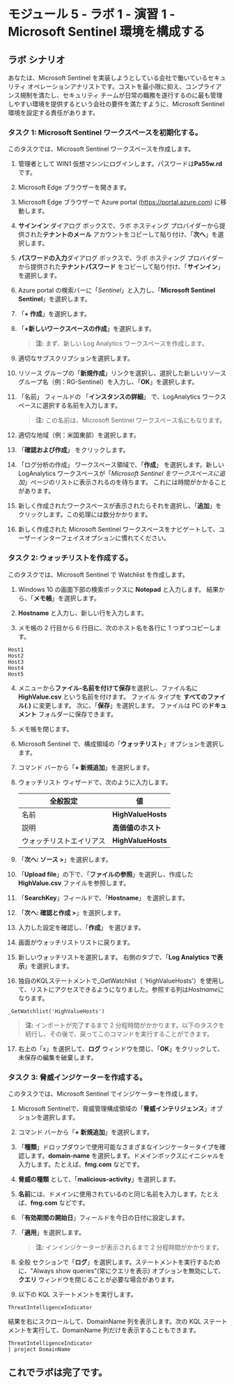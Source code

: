 ﻿---
lab:
    title: 'この演習 1 - Microsoft Sentinel 環境を構成する'
    module: 'モジュール 5 - Microsoft Sentinel 環境を構成する'
---

# モジュール 5 - ラボ 1 - 演習 1 - Microsoft Sentinel 環境を構成する

## ラボ シナリオ

あなたは、Microsoft Sentinel を実装しようとしている会社で働いているセキュリティ オペレーションアナリストです。コストを最小限に抑え、コンプライアンス規制を満たし、セキュリティ チームが日常の職務を遂行するのに最も管理しやすい環境を提供するという会社の要件を満たすように、Microsoft Sentinel 環境を設定する責任があります。


### タスク 1: Microsoft Sentinel ワークスペースを初期化する。

このタスクでは、Microsoft Sentinel ワークスペースを作成します。

1. 管理者として WIN1 仮想マシンにログインします。パスワードは**Pa55w.rd** です。  

2. Microsoft Edge ブラウザーを開きます。

3. Microsoft Edge ブラウザーで Azure portal (https://portal.azure.com) に移動します。

4. **サインイン** ダイアログ ボックスで、ラボ ホスティング プロバイダーから提供された**テナントのメール** アカウントをコピーして貼り付け、「**次へ**」を選択します。

5. **パスワードの入力**ダイアログ ボックスで、ラボ ホスティング プロバイダーから提供された**テナントパスワード** をコピーして貼り付け、「**サインイン**」を選択します。

6. Azure portal の検索バーに「*Sentinel*」と入力し、「**Microsoft Sentinel Sentinel**」を選択します。

7. 「**+ 作成**」を選択します。

8. 「**+新しいワークスペースの作成**」を選択します。

    >**注:** まず、新しい Log Analytics ワークスペースを作成します。

9. 適切なサブスクリプションを選択します。

10. リソース グループの「**新規作成**」リンクを選択し、選択した新しいリソース グループ名（例：RG-Sentinel）を入力し、「**OK**」を選択します。

11. 「名前」 フィールドの 「**インスタンスの詳細**」 で、LogAnalytics ワークスペースに選択する名前を入力します。

    >**注:** この名前は、Microsoft Sentinel ワークスペース名にもなります。

12. 適切な地域（例：米国東部）を選択します。  

13. 「**確認および作成**」 をクリックします。

14. 「ログ分析の作成」 ワークスペース領域で、「**作成**」 を選択します。新しい LogAnalytics ワークスペースが「*Microsoft Sentinel をワークスペースに追加*」ページのリストに表示されるのを待ちます。  これには時間がかかることがあります。

15. 新しく作成されたワークスペースが表示されたらそれを選択し、「**追加**」をクリックします。この処理には数分かかります。

16. 新しく作成された Microsoft Sentinel ワークスペースをナビゲートして、ユーザーインターフェイスオプションに慣れてください。


### タスク 2: ウォッチリストを作成する。

このタスクでは、Microsoft Sentinel で Watchlist を作成します。

1. Windows 10 の画面下部の検索ボックスに **Notepad** と入力します。  結果から、「**メモ帳**」を選択します。

2. **Hostname** と入力し、新しい行を入力します。

3. メモ帳の 2 行目から 6 行目に、次のホスト名を各行に 1 つずつコピーします。

```Notepad
Host1
Host2
Host3
Host4
Host5
```

4. メニューから**ファイル-名前を付けて保存**を選択し、ファイル名に **HighValue.csv** という名前を付けます。  ファイル タイプを **すべてのファイル(*.*)** に変更します。  次に、「**保存**」を選択します。  ファイルは PC の**ドキュメント** フォルダーに保存できます。

5. メモ帳を閉じます。

6. Microsoft Sentinel で、構成領域の「**ウォッチリスト**」オプションを選択します。

7. コマンド バーから「**+ 新規追加**」を選択します。

8. ウォッチリスト ウィザードで、次のように入力します。

    |全般設定|値|
    |---|---|
    |名前|**HighValueHosts**|
    |説明|**高価値のホスト**|
    |ウォッチリストエイリアス|**HighValueHosts**|

9. 「**次へ: ソース >**」を選択します。

10. 「**Upload file**」の下で、「**ファイルの参照**」を選択し、作成した **HighValue.csv** ファイルを参照します。

11. 「**SearchKey**」フィールドで、「**Hostname**」 を選択します。

12. 「**次へ: 確認と作成 >**」を選択します。

13. 入力した設定を確認し、「**作成**」 を選びます。

14. 画面がウォッチリストリストに戻ります。

15. 新しいウォッチリストを選択します。  右側のタブで、「**Log Analytics で表示**」を選択します。

16. 独自のKQLステートメントで_GetWatchlist（ 'HighValueHosts'）を使用して、リストにアクセスできるようになりました。参照する列は*Hostname*になります。

```KQL
_GetWatchlist('HighValueHosts')
```

>**注:** インポートが完了するまで 2 分程時間がかかります。以下のタスクを続行し、その後で、戻ってこのコマンドを実行することができます。

17. 右上の「x」を選択して、**ログ** ウィンドウを閉じ、「**OK**」をクリックして、未保存の編集を破棄します。


### タスク 3: 脅威インジケーターを作成する。

このタスクでは、Microsoft Sentinel でインジケーターを作成します。

1. Microsoft Sentinelで、脅威管理構成領域の「**脅威インテリジェンス**」オプションを選択します。

2. コマンド バーから「**+ 新規追加**」を選択します。

3. 「**種類**」ドロップダウンで使用可能なさまざまなインジケータータイプを確認します。**domain-name** を選択します。ドメインボックスにイニシャルを入力します。たとえば、**fmg.com** などです。

4. **脅威の種類** として、「**malicious-activity**」を選択します。

5. **名前**には、ドメインに使用されているのと同じ名前を入力します。たとえば、**fmg.com** などです。

6. 「**有効期間の開始日**」フィールドを今日の日付に設定します。

7. 「**適用**」を選択します。

    >**注:** インインジケーターが表示されるまで 2 分程時間がかかります。

8. 全般 セクションで「**ログ**」を選択します。ステートメントを実行するために、"Always show queries"(常にクエリを表示) オプションを無効にして、**クエリ** ウィンドウを閉じることが必要な場合があります。

9. 以下の KQL ステートメントを実行します。

```KQL
ThreatIntelligenceIndicator
```
結果を右にスクロールして、DomainName 列を表示します。次の KQL ステートメントを実行して、DomainName 列だけを表示することもできます。  

```KQL
ThreatIntelligenceIndicator
| project DomainName
```

## これでラボは完了です。
